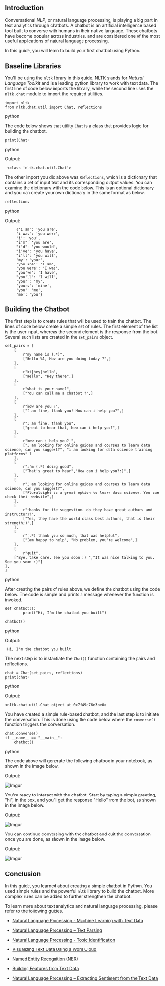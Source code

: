 ## Introduction

Conversational _NLP_, or natural language processing, is playing a big part in text analytics through chatbots. A chatbot is an artificial intelligence based tool built to converse with humans in their native language. These chatbots have become popular across industries, and are considered one of the most useful applications of natural language processing.

In this guide, you will learn to build your first chatbot using Python.

## Baseline Libraries

You'll be using the `nltk` library in this guide. NLTK stands for _Natural Language Toolkit_ and is a leading python library to work with text data. The first line of code below imports the library, while the second line uses the `nltk.chat` module to import the required utilities.
```
import nltk
from nltk.chat.util import Chat, reflections
```

python

The code below shows that utility `Chat` is a class that provides logic for building the chatbot.
```
print(Chat)
```

python

Output:
```
 <class 'nltk.chat.util.Chat'>
```

The other import you did above was `Reflections`, which is a dictionary that contains a set of input text and its corresponding output values. You can examine the dictionary with the code below. This is an optional dictionary and you can create your own dictionary in the same format as below.

```
reflections
```

python

Output:
```
     {'i am': 'you are',
     'i was': 'you were',
     'i': 'you',
     "i'm": 'you are',
     "i'd": 'you would',
     "i've": 'you have',
     "i'll": 'you will',
     'my': 'your',
     'you are': 'I am',
     'you were': 'I was',
     "you've": 'I have',
     "you'll": 'I will',
     'your': 'my',
     'yours': 'mine',
     'you': 'me',
     'me': 'you'}
```

## Building the Chatbot

The first step is to create rules that will be used to train the chatbot. The lines of code below create a simple set of rules. The first element of the list is the user input, whereas the second element is the response from the bot. Several such lists are created in the `set_pairs` object.

```
set_pairs = [
    [
        r"my name is (.*)",
        ["Hello %1, How are you doing today ?",]
    ],
    [
        r"hi|hey|hello",
        ["Hello", "Hey there",]
    ], 
    [
        r"what is your name?",
        ["You can call me a chatbot ?",]
    ],
    [
        r"how are you ?",
        ["I am fine, thank you! How can i help you?",]
    ],
    [
        r"I am fine, thank you",
        ["great to hear that, how can i help you?",]
    ],
    [
        r"how can i help you? ",
        ["i am looking for online guides and courses to learn data science, can you suggest?", "i am looking for data science training platforms",]
    ],
    [
        r"i'm (.*) doing good",
        ["That's great to hear","How can i help you?:)",]
    ],
    [
        r"i am looking for online guides and courses to learn data science, can you suggest?",
        ["Pluralsight is a great option to learn data science. You can check their website",]
    ],
    [
        r"thanks for the suggestion. do they have great authors and instructors?",
        ["Yes, they have the world class best authors, that is their strength;)",]
    ],
    [
        r"(.*) thank you so much, that was helpful",
        ["Iam happy to help", "No problem, you're welcome",]
    ],
    [
        r"quit",
    ["Bye, take care. See you soon :) ","It was nice talking to you. See you soon :)"]
],
]
```

python

After creating the pairs of rules above, we define the chatbot using the code below. The code is simple and prints a message whenever the function is invoked.

```
def chatbot():
        print("Hi, I'm the chatbot you built") 

chatbot()
```

python

Output:

```
 Hi, I'm the chatbot you built
```

The next step is to instantiate the `Chat()` function containing the pairs and reflections.

```
chat = Chat(set_pairs, reflections)
print(chat)
```

python

Output:

```
<nltk.chat.util.Chat object at 0x7f49c76e3be0>
```

You have created a simple rule-based chatbot, and the last step is to initiate the conversation. This is done using the code below where the `converse()` function triggers the conversation.

```
chat.converse()
if __name__ == "__main__":
    chatbot()
```

python

The code above will generate the following chatbox in your notebook, as shown in the image below.

Output:


![Imgur](https://imgur.com/vlxn9Vr.png)

You're ready to interact with the chatbot. Start by typing a simple greeting, "hi", in the box, and you'll get the response "Hello" from the bot, as shown in the image below.

Output:

![Imgur](https://imgur.com/UuvwIje.png)

You can continue conversing with the chatbot and quit the conversation once you are done, as shown in the image below.

Output:

![Imgur](https://imgur.com/APhTYIC.png)

## Conclusion

In this guide, you learned about creating a simple chatbot in Python. You used simple rules and the powerful `nltk` library to build the chatbot. More complex rules can be added to further strengthen the chatbot.

To learn more about text analytics and natural language processing, please refer to the following guides.

-   [Natural Language Processing - Machine Learning with Text Data](https://app.pluralsight.com/guides/nlp-machine-learning-text-data/)
    

-   [Natural Language Processing – Text Parsing](https://app.pluralsight.com/guides/text-parsing/)
    

-   [Natural Language Processing - Topic Identification](https://app.pluralsight.com/guides/topic-identification-nlp/)
    

-   [​Visualizing Text Data Using a Word Cloud](https://app.pluralsight.com/guides/natural-language-processing-visualizing-text-data-using-word-cloud/)
    

-   [​Named Entity Recognition (NER)](https://app.pluralsight.com/guides/natural-language-processing-named-entity-recognition/)
    

-   [Building Features from Text Data](https://app.pluralsight.com/guides/building-features-from-text-data/)
    

-   [Natural Language Processing – ​Extracting Sentiment from the Text Data](https://app.pluralsight.com/guides/natural-language-processing-extracting-sentiment-from-text-data/)